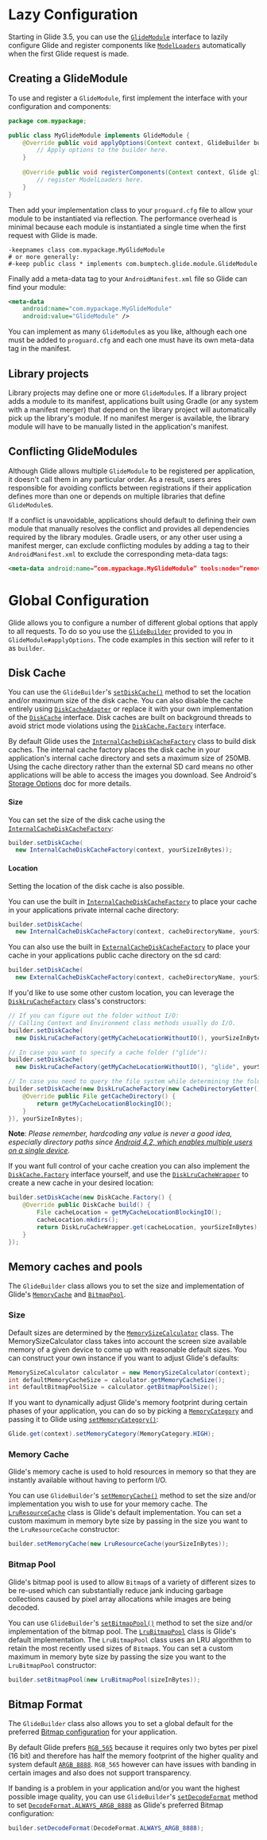 # Lazy Configuration
Starting in Glide 3.5, you can use the [`GlideModule`][1] interface to lazily configure Glide and register components like [`ModelLoaders`][2] automatically when the first Glide request is made.

## Creating a GlideModule
To use and register a `GlideModule`, first implement the interface with your configuration and components:

```java
package com.mypackage;

public class MyGlideModule implements GlideModule {
    @Override public void applyOptions(Context context, GlideBuilder builder) {
        // Apply options to the builder here.
    }
   
    @Override public void registerComponents(Context context, Glide glide) {
        // register ModelLoaders here.
    }
}
```

Then add your implementation class to your `proguard.cfg` file to allow your module to be instantiated via reflection. The performance overhead is minimal because each module is instantiated a single time when the first request with Glide is made.

```proguard
-keepnames class com.mypackage.MyGlideModule
# or more generally:
#-keep public class * implements com.bumptech.glide.module.GlideModule
```

Finally add a meta-data tag to your `AndroidManifest.xml` file so Glide can find your module:

```xml
<meta-data
    android:name="com.mypackage.MyGlideModule"
    android:value="GlideModule" />
```

You can implement as many `GlideModule`s as you like, although each one must be added to `proguard.cfg` and each one must have its own meta-data tag in the manifest.

## Library projects

Library projects may define one or more `GlideModule`s. If a library project adds a module to its manifest, applications built using Gradle (or any system with a manifest merger) that depend on the library project will automatically pick up the library's module. If no manifest merger is available, the library module will have to be manually listed in the application's manifest.

## Conflicting GlideModules

Although Glide allows multiple `GlideModule` to be registered per application, it doesn't call them in any particular order. As a result, users ares responsible for avoiding conflicts between registrations if their application defines more than one or depends on multiple libraries that define `GlideModule`s.

If a conflict is unavoidable, applications should default to defining their own module that manually resolves the conflict and provides all dependencies required by the library modules. Gradle users, or any other user using a manifest merger, can exclude conflicting modules by adding a tag to their `AndroidManifest.xml` to exclude the corresponding meta-data tags:

```xml
<meta-data android:name=”com.mypackage.MyGlideModule” tools:node=”remove” />
```

# Global Configuration
Glide allows you to configure a number of different global options that apply to all requests. To do so you use the [`GlideBuilder`][3] provided to you in `GlideModule#applyOptions`. The code examples in this section will refer to it as `builder`.

## Disk Cache
You can use the `GlideBuilder`'s [`setDiskCache()`][4] method to set the location and/or maximum size of the disk cache. You can also disable the cache entirely using [`DiskCacheAdapter`][5] or replace it with your own implementation of the [`DiskCache`][6] interface. Disk caches are built on background threads to avoid strict mode violations using the [`DiskCache.Factory`][7] interface.

By default Glide uses the [`InternalCacheDiskCacheFactory`][9] class to build disk caches. The internal cache factory places the disk cache in your application's internal cache directory and sets a maximum size of 250MB. Using the cache directory rather than the external SD card means no other applications will be able to access the images you download. See Android's [Storage Options][10] doc for more details.

#### Size
You can set the size of the disk cache using the [`InternalCacheDiskCacheFactory`][9]:

```java
builder.setDiskCache(
  new InternalCacheDiskCacheFactory(context, yourSizeInBytes));
```

#### Location
Setting the location of the disk cache is also possible. 

You can use the built in [`InternalCacheDiskCacheFactory`][9] to place your cache in your applications private internal cache directory:

```java
builder.setDiskCache(
  new InternalCacheDiskCacheFactory(context, cacheDirectoryName, yourSizeInBytes));
```

You can also use the built in [`ExternalCacheDiskCacheFactory`][12] to place your cache in your applications public cache directory on the sd card:

```java
builder.setDiskCache(
  new ExternalCacheDiskCacheFactory(context, cacheDirectoryName, yourSizeInBytes));
```

If you'd like to use some other custom location, you can leverage the [`DiskLruCacheFactory`][13] class's constructors:

```java
// If you can figure out the folder without I/O:
// Calling Context and Environment class methods usually do I/O.
builder.setDiskCache(
  new DiskLruCacheFactory(getMyCacheLocationWithoutIO(), yourSizeInBytes));

// In case you want to specify a cache folder ("glide"):
builder.setDiskCache(
  new DiskLruCacheFactory(getMyCacheLocationWithoutIO(), "glide", yourSizeInBytes));

// In case you need to query the file system while determining the folder:
builder.setDiskCache(new DiskLruCacheFactory(new CacheDirectoryGetter() {
    @Override public File getCacheDirectory() {
        return getMyCacheLocationBlockingIO();
    }
}), yourSizeInBytes);
```

**Note**: *Please remember, hardcoding any value is never a good idea, especially directory paths since [Android 4.2, which enables multiple users on a single device](http://developer.android.com/about/versions/android-4.2.html#MultipleUsers).*

If you want full control of your cache creation you can also implement the [`DiskCache.Factory`][7] interface yourself, and use the [`DiskLruCacheWrapper`][11] to create a new cache in your desired location:

```java
builder.setDiskCache(new DiskCache.Factory() {
    @Override public DiskCache build() {
        File cacheLocation = getMyCacheLocationBlockingIO();
        cacheLocation.mkdirs();
        return DiskLruCacheWrapper.get(cacheLocation, yourSizeInBytes);
    }
});
```

## Memory caches and pools
The `GlideBuilder` class allows you to set the size and implementation of Glide's [`MemoryCache`](http://bumptech.github.io/glide/javadocs/latest/com/bumptech/glide/load/engine/cache/MemoryCache.html) and [`BitmapPool`](http://bumptech.github.io/glide/javadocs/latest/com/bumptech/glide/load/engine/bitmap_recycle/BitmapPool.html). 

### Size
Default sizes are determined by the [`MemorySizeCalculator`](http://bumptech.github.io/glide/javadocs/latest/com/bumptech/glide/load/engine/cache/MemorySizeCalculator.html) class. The MemorySizeCalculator class takes into account the screen size available memory of a given device to come up with reasonable default sizes. You can construct your own instance if you want to adjust Glide's defaults:

```java
MemorySizeCalculator calculator = new MemorySizeCalculator(context);
int defaultMemoryCacheSize = calculator.getMemoryCacheSize();
int defaultBitmapPoolSize = calculator.getBitmapPoolSize();
```

If you want to dynamically adjust Glide's memory footprint during certain phases of your application, you can do so by picking a [`MemoryCategory`](http://bumptech.github.io/glide/javadocs/latest/com/bumptech/glide/MemoryCategory.html) and passing it to Glide using [`setMemoryCategory()`](http://bumptech.github.io/glide/javadocs/latest/com/bumptech/glide/Glide.html#setMemoryCategory(com.bumptech.glide.MemoryCategory)):

```java
Glide.get(context).setMemoryCategory(MemoryCategory.HIGH);
```

### Memory Cache
Glide's memory cache is used to hold resources in memory so that they are instantly available without having to perform I/O. 

You can use `GlideBuilder`'s [`setMemoryCache()`](http://bumptech.github.io/glide/javadocs/latest/com/bumptech/glide/GlideBuilder.html#setMemoryCache(com.bumptech.glide.load.engine.cache.MemoryCache)) method to set the size and/or implementation you wish to use for your memory cache. The [`LruResourceCache`](http://bumptech.github.io/glide/javadocs/latest/com/bumptech/glide/load/engine/cache/LruResourceCache.html) class is Glide's default implementation. You can set a custom maximum in memory byte size by passing in the size you want to the `LruResourceCache` constructor:

```java
builder.setMemoryCache(new LruResourceCache(yourSizeInBytes));
```

### Bitmap Pool
Glide's bitmap pool is used to allow `Bitmap`s of a variety of different sizes to be re-used which can substantially reduce jank inducing garbage collections caused by pixel array allocations while images are being decoded.

You can use `GlideBuilder`'s [`setBitmapPool()`](http://bumptech.github.io/glide/javadocs/latest/com/bumptech/glide/GlideBuilder.html#setBitmapPool(com.bumptech.glide.load.engine.bitmap_recycle.BitmapPool)) method to set the size and/or implementation of the bitmap pool. The [`LruBitmapPool`](http://bumptech.github.io/glide/javadocs/latest/com/bumptech/glide/load/engine/bitmap_recycle/LruBitmapPool.html) class is Glide's default implementation. The `LruBitmapPool` class uses an LRU algorithm to retain the most recently used sizes of `Bitmap`s. You can set a custom maximum in memory byte size by passing the size you want to the `LruBitmapPool` constructor:

```java
builder.setBitmapPool(new LruBitmapPool(sizeInBytes));
```

## Bitmap Format
The `GlideBuilder` class also allows you to set a global default for the preferred [Bitmap configuration](http://developer.android.com/reference/android/graphics/Bitmap.Config.html) for your application.

By default Glide prefers [`RGB_565`](http://developer.android.com/reference/android/graphics/Bitmap.Config.html#RGB_565) because it requires only two bytes per pixel (16 bit) and therefore has half the memory footprint of the higher quality and system default [`ARGB_8888`](http://developer.android.com/reference/android/graphics/Bitmap.Config.html#ARGB_8888). `RGB_565` however can have issues with banding in certain images and also does not support transparency.

If banding is a problem in your application and/or you want the highest possible image quality, you can use `GlideBuilder`'s [`setDecodeFormat`](https://github.com/bumptech/glide/blob/3.0/library/src/main/java/com/bumptech/glide/GlideBuilder.java#L157) method to set [`DecodeFormat.ALWAYS_ARGB_8888`](http://bumptech.github.io/glide/javadocs/latest/com/bumptech/glide/load/DecodeFormat.html#ALWAYS_ARGB_8888) as Glide's preferred Bitmap configuration:

```java
builder.setDecodeFormat(DecodeFormat.ALWAYS_ARGB_8888);
```

[1]: https://github.com/bumptech/glide/blob/master/library/src/main/java/com/bumptech/glide/module/GlideModule.java
[2]: http://bumptech.github.io/glide/javadocs/350/com/bumptech/glide/load/model/ModelLoader.html
[3]: http://bumptech.github.io/glide/javadocs/350/com/bumptech/glide/GlideBuilder.html
[4]: http://bumptech.github.io/glide/javadocs/350/com/bumptech/glide/GlideBuilder.html#setDiskCache(com.bumptech.glide.load.engine.cache.DiskCache.Factory)
[5]: http://bumptech.github.io/glide/javadocs/350/com/bumptech/glide/load/engine/cache/DiskCacheAdapter.html
[6]: http://bumptech.github.io/glide/javadocs/350/com/bumptech/glide/load/engine/cache/DiskCache.html
[7]: http://bumptech.github.io/glide/javadocs/350/com/bumptech/glide/load/engine/cache/DiskCache.Factory.html
[8]: http://developer.android.com/reference/android/content/Context.html#getCacheDir()
[9]: http://bumptech.github.io/glide/javadocs/350/com/bumptech/glide/load/engine/cache/InternalCacheDiskCacheFactory.html
[10]: http://developer.android.com/guide/topics/data/data-storage.html#filesInternal
[11]: http://bumptech.github.io/glide/javadocs/350/com/bumptech/glide/load/engine/cache/DiskLruCacheWrapper.html
[12]: http://bumptech.github.io/glide/javadocs/360/com/bumptech/glide/load/engine/cache/ExternalCacheDiskCacheFactory.html
[13]: http://bumptech.github.io/glide/javadocs/360/com/bumptech/glide/load/engine/cache/DiskLruCacheFactory.html
